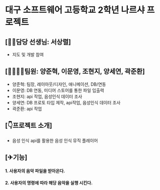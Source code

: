 # 대구 소프트웨어 고등학교 2학년 나르샤 프로젝트

## [👨‍🏫담당 선생님: 서상렬]
- 지도 및 개발 참여

## [👨‍🎓👩‍🎓팀원: 양준혁, 이문영, 조현지, 양세연, 곽준환]
- 양준혁: 팀장, 레이아웃/디자인, 애니메이션, DB/연동
- 이문영: DB 연동, 미디어 스토어를 통한 파일 입출력
- 조현지: api 작업, 음성인식 데이터 조사
- 양세연: DB 프로토 타입 제작, api작업, 음성인식 데이터 조사
- 곽준환: api 작업


## [👇프로젝트 소개]
- 음성 인식 api를 활용한 음성 인식 뮤직 플레이어


## [✈기능]
#### 1. 사용자의 음악 파일을 받아온다.
#### 2. 사용자의 명령에 따라 해당 음악을 실행 시킨다.

